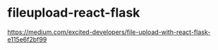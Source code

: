 # fileupload-react-flask
https://medium.com/excited-developers/file-upload-with-react-flask-e115e6f2bf99
